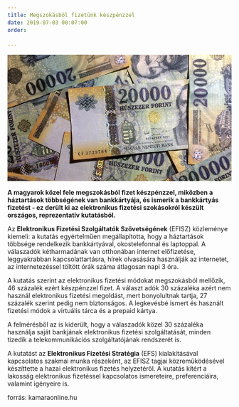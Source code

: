 ```yaml
---
title: Megszokásból fizetünk készpénzzel
date: 2019-07-03 00:07:00
order: 

---
```

![](/uploads/10.jpg)

**A magyarok közel fele megszokásból fizet készpénzzel, miközben a háztartások többségének van bankkártyája, és ismerik a bankkártyás fizetést - ez derült ki az elektronikus fizetési szokásokról készült országos, reprezentatív kutatásból.**

Az **Elektronikus Fizetési Szolgáltatók Szövetségének** (EFISZ) közleménye kiemeli: a kutatás egyértelműen megállapította, hogy a háztartások többsége rendelkezik bankkártyával, okostelefonnal és laptoppal. A válaszadók kétharmadának van otthonában internet előfizetése, leggyakrabban kapcsolattartásra, hírek olvasására használják az internetet, az internetezéssel töltött órák száma átlagosan napi 3 óra.

A kutatás szerint az elektronikus fizetési módokat megszokásból mellőzik, 46 százalék ezért készpénzzel fizet. A választ adók 30 százaléka azért nem használ elektronikus fizetési megoldást, mert bonyolultnak tartja, 27 százalék szerint pedig nem biztonságos. A legkevésbé ismert és használt fizetési módok a virtuális tárca és a prepaid kártya.

A felmérésből az is kiderült, hogy a válaszadók közel 30 százaléka használja saját bankjának elektronikus fizetési szolgáltatását, minden tizedik a telekommunikációs szolgáltatójának rendszerét is.

A kutatást az **Elektronikus Fizetési Stratégia** (EFS) kialakításával kapcsolatos szakmai munka részeként, az EFISZ tagjai közreműködésével készíttette a hazai elektronikus fizetés helyzetéről. A kutatás kitért a lakosság elektronikus fizetéssel kapcsolatos ismereteire, preferenciáira, valamint igényeire is.

forrás: kamaraonline.hu